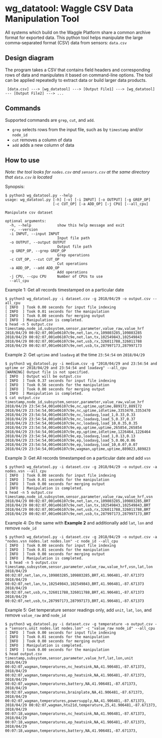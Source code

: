 <!--
waggle_topic=/data_analysis/datatools,"Waggle CSV Data Manipulation Tool"
-->

# wg_datatool: Waggle CSV Data Manipulation Tool

All systems which build on the Waggle Platform share a common archive format for exported data.  This python tool helps manipulate the large comma-separated format (CSV) data from sensors: `data.csv`

## Design diagram

The program takes a CSV that contains field headers and corresponding rows of data and manipulates it based on command-line options. The tool can be applied repeatedly to extract data or build larger data products.

```
 [data.csv] ---> [wg_datatool] ---> [Output File1] ---> [wg_datatool] --- [Output File2] ---> ...
```

## Commands

Supported commands are `grep`, `cut`, and `add`.

- `grep` selects rows from the input file, such as by `timestamp` and/or `node_id`
- `cut` removes a column of data
- `add` adds a new column of data

## How to use

*Note: the tool looks for `nodes.csv` and `sensors.csv` at the same directory that `data.csv` is located*

Synopsis:
```
$ python3 wg_datatool.py --help
usage: wg_datatool.py [-h] [-v] [-i INPUT] [-o OUTPUT] [-g GREP_OP]
                      [-c CUT_OP] [-a ADD_OP] [-j CPU] [--all_cpu]

Manipulate csv dataset

optional arguments:
  -h, --help            show this help message and exit
  -v, --version
  -i INPUT, --input INPUT
                        Input file path
  -o OUTPUT, --output OUTPUT
                        Output file path
  -g GREP_OP, --grep GREP_OP
                        Grep operations
  -c CUT_OP, --cut CUT_OP
                        Cut operations
  -a ADD_OP, --add ADD_OP
                        Add operations
  -j CPU, --cpu CPU     Number of CPUs to use
  --all_cpu
```

Example 1: Get all records timestamped on a particular date
```
$ python3 wg_datatool.py -i dataset.csv -g 2018/04/29 -o output.csv --all_cpu
[ INFO  ] Took 0.00 seconds for input file indexing
[ INFO  ] Took 0.01 seconds for the manipulation
[ INFO  ] Took 0.00 seconds for merging output
[ INFO  ] Manipulation is completed.
$ head -n 5 output.csv
timestamp,node_id,subsystem,sensor,parameter,value_raw,value_hrf
2018/04/29 00:02:07,001e06107c9e,net,lan,rx,109803285,109803285
2018/04/29 00:02:07,001e06107c9e,net,lan,tx,102549843,102549843
2018/04/29 00:02:07,001e06107c9e,net,usb,rx,326011788,326011788
2018/04/29 00:02:07,001e06107c9e,net,usb,tx,287997173,287997173
```

Example 2: Get `uptime` and `loadavg` at the time `23:54:54` on `2018/04/29`
```
$ python3 wg_datatool.py -i medium.csv -g "2018/04/29 and 23:54:54 and uptime or 2018/04/29 and 23:54:54 and loadavg" --all_cpu
[WARNING] Output file is not specified.
[ INFO  ] Output will be output.csv
[ INFO  ] Took 0.37 seconds for input file indexing
[ INFO  ] Took 0.56 seconds for the manipulation
[ INFO  ] Took 0.00 seconds for merging output
[ INFO  ] Manipulation is completed.
$ cat output.csv
timestamp,node_id,subsystem,sensor,parameter,value_raw,value_hrf
2018/04/29 23:54:54,001e06107c9e,nc,uptime,uptime,889172,889172
2018/04/29 23:54:54,001e06107c9e,nc,uptime,idletime,3353470,3353470
2018/04/29 23:54:54,001e06107c9e,nc,loadavg,load_1,0.33,0.33
2018/04/29 23:54:54,001e06107c9e,nc,loadavg,load_5,0.37,0.37
2018/04/29 23:54:54,001e06107c9e,nc,loadavg,load_10,0.35,0.35
2018/04/29 23:54:54,001e06107c9e,ep,uptime,uptime,265854,265854
2018/04/29 23:54:54,001e06107c9e,ep,uptime,idletime,1226464,1226464
2018/04/29 23:54:54,001e06107c9e,ep,loadavg,load_1,0.13,0.13
2018/04/29 23:54:54,001e06107c9e,ep,loadavg,load_5,0.06,0.06
2018/04/29 23:54:54,001e06107c9e,ep,loadavg,load_10,0.07,0.07
2018/04/29 23:54:54,001e06107c9e,wagman,uptime,uptime,889823,889823
```

Example 3: Get All records timestamped on a particular date and add `vsn`
```
$ python3 wg_datatool.py -i dataset.csv -g 2018/04/29 -o output.csv -a nodes.vsn --all_cpu
[ INFO  ] Took 0.00 seconds for input file indexing
[ INFO  ] Took 0.01 seconds for the manipulation
[ INFO  ] Took 0.00 seconds for merging output
[ INFO  ] Manipulation is completed.
$ head -n 5 output.csv
timestamp,node_id,subsystem,sensor,parameter,value_raw,value_hrf,vsn
2018/04/29 00:02:07,001e06107c9e,net,lan,rx,109803285,109803285,BRT
2018/04/29 00:02:07,001e06107c9e,net,lan,tx,102549843,102549843,BRT
2018/04/29 00:02:07,001e06107c9e,net,usb,rx,326011788,326011788,BRT
2018/04/29 00:02:07,001e06107c9e,net,usb,tx,287997173,287997173,BRT
```

Example 4: Do the same with __Example 2__ and additionally add `lat`, `lon` and remove `node_id`
```
$ python3 wg_datatool.py -i dataset.csv -g 2018/04/29 -o output.csv -a "nodes.vsn nodes.lat nodes.lon" -c node_id --all_cpu
[ INFO  ] Took 0.00 seconds for input file indexing
[ INFO  ] Took 0.01 seconds for the manipulation
[ INFO  ] Took 0.00 seconds for merging output
[ INFO  ] Manipulation is completed.
$ $ head -n 5 output.csv
timestamp,subsystem,sensor,parameter,value_raw,value_hrf,vsn,lat,lon
2018/04/29 00:02:07,net,lan,rx,109803285,109803285,BRT,41.906481,-87.671373
2018/04/29 00:02:07,net,lan,tx,102549843,102549843,BRT,41.906481,-87.671373
2018/04/29 00:02:07,net,usb,rx,326011788,326011788,BRT,41.906481,-87.671373
2018/04/29 00:02:07,net,usb,tx,287997173,287997173,BRT,41.906481,-87.671373
```

Example 5: Get temperature sensor readings only, add `unit`, `lat`, `lon`, and remove `value_raw` and `node_id`
```
$ python3 wg_datatool.py -i dataset.csv -g temperature -o output.csv -a "sensors.unit nodes.lat nodes.lon" -c "value_raw node_id" --all_cpu
[ INFO  ] Took 0.00 seconds for input file indexing
[ INFO  ] Took 0.01 seconds for the manipulation
[ INFO  ] Took 0.00 seconds for merging output
[ INFO  ] Manipulation is completed.
[ INFO  ] took 0.00 seconds for the manipulation
$ head output.csv
timestamp,subsystem,sensor,parameter,value_hrf,lat,lon,unit
2018/04/29 00:02:07,wagman,temperatures,nc_heatsink,NA,41.906481,-87.671373,
2018/04/29 00:02:07,wagman,temperatures,ep_heatsink,NA,41.906481,-87.671373,
2018/04/29 00:02:07,wagman,temperatures,battery,NA,41.906481,-87.671373,
2018/04/29 00:02:07,wagman,temperatures,brainplate,NA,41.906481,-87.671373,
2018/04/29 00:02:07,wagman,temperatures,powersupply,NA,41.906481,-87.671373,
2018/04/29 00:02:07,wagman,htu21d,temperature,25,41.906481,-87.671373,
2018/04/29 00:07:18,wagman,temperatures,nc_heatsink,NA,41.906481,-87.671373,
2018/04/29 00:07:18,wagman,temperatures,ep_heatsink,NA,41.906481,-87.671373,
2018/04/29 00:07:18,wagman,temperatures,battery,NA,41.906481,-87.671373,
```
